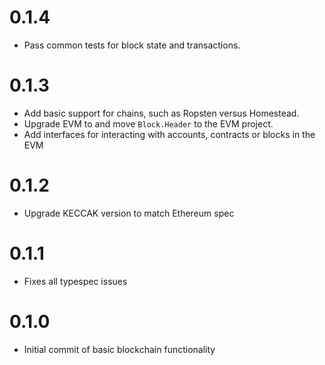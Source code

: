 # 0.1.4
* Pass common tests for block state and transactions.
# 0.1.3
* Add basic support for chains, such as Ropsten versus Homestead.
* Upgrade EVM to and move `Block.Header` to the EVM project.
* Add interfaces for interacting with accounts, contracts or blocks in the EVM
# 0.1.2
* Upgrade KECCAK version to match Ethereum spec
# 0.1.1
* Fixes all typespec issues
# 0.1.0
* Initial commit of basic blockchain functionality
